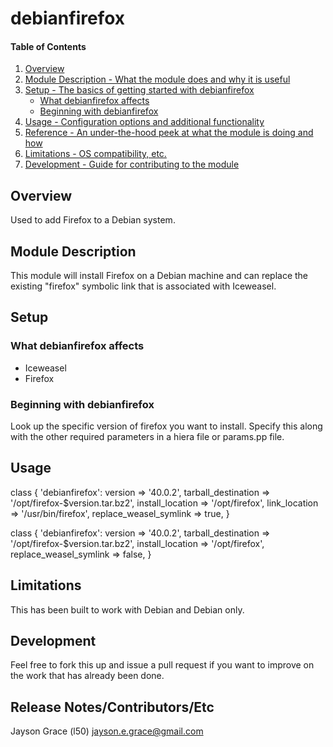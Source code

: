 # debianfirefox

#### Table of Contents

1. [Overview](#overview)
2. [Module Description - What the module does and why it is useful](#module-description)
3. [Setup - The basics of getting started with debianfirefox](#setup)
    * [What debianfirefox affects](#what-debianfirefox-affects)
    * [Beginning with debianfirefox](#beginning-with-debianfirefox)
4. [Usage - Configuration options and additional functionality](#usage)
5. [Reference - An under-the-hood peek at what the module is doing and how](#reference)
5. [Limitations - OS compatibility, etc.](#limitations)
6. [Development - Guide for contributing to the module](#development)

## Overview

Used to add Firefox to a Debian system.

## Module Description

This module will install Firefox on a Debian machine and can replace the existing
"firefox" symbolic link that is associated with Iceweasel.

## Setup

### What debianfirefox affects

* Iceweasel
* Firefox

### Beginning with debianfirefox

Look up the specific version of firefox you want to install.
Specify this along with the other required parameters in a hiera file or
params.pp file.

## Usage

class { 'debianfirefox':
  version => '40.0.2',
  tarball_destination => '/opt/firefox-$version.tar.bz2',
  install_location => '/opt/firefox',
  link_location => '/usr/bin/firefox',
  replace_weasel_symlink => true,
}

 class { 'debianfirefox':
   version => '40.0.2',
   tarball_destination => '/opt/firefox-$version.tar.bz2',
   install_location => '/opt/firefox',
   replace_weasel_symlink => false,
 }

## Limitations

This has been built to work with Debian and Debian only.

## Development

Feel free to fork this up and issue a pull request if you want to improve on the
work that has already been done.

## Release Notes/Contributors/Etc

Jayson Grace (l50) <jayson.e.grace@gmail.com>
